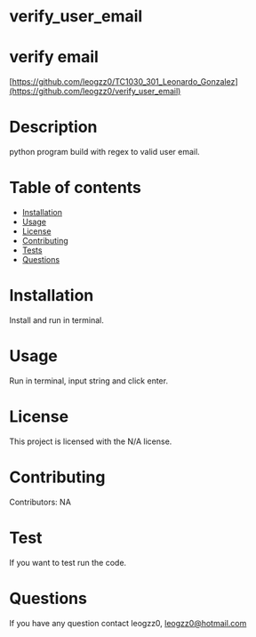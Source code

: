 # verify_user_email
# verify email
  [https://github.com/leogzz0/TC1030_301_Leonardo_Gonzalez](https://github.com/leogzz0/verify_user_email)

  # Description
  python program build with regex to valid user email.
  # Table of contents
  * [Installation](#installation)
  * [Usage](#usage)
  * [License](#license)
  * [Contributing](#contributors)
  * [Tests](#tests)
  * [Questions](#questions)
  # Installation
  Install and run in terminal. 
  # Usage
  Run in terminal, input string and click enter.
  # License
  This project is licensed with the N/A license.
  # Contributing
  Contributors: NA
  # Test
  If you want to test run the code.
  # Questions
  If you have any question contact leogzz0, leogzz0@hotmail.com
